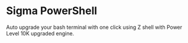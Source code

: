 # Sigma PowerShell

Auto upgrade your bash terminal with one click using Z shell with Power Level 10K upgraded engine.
